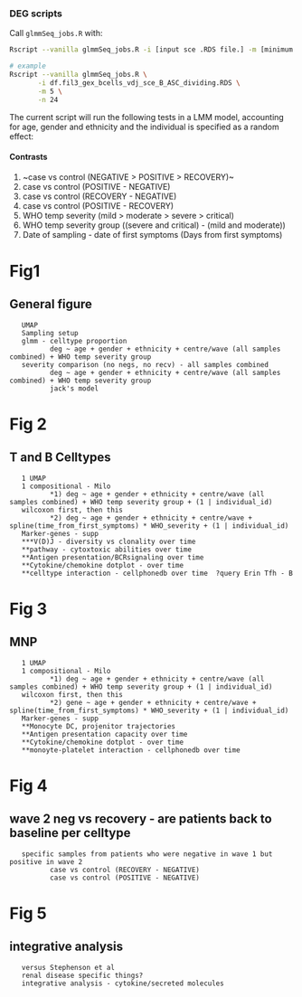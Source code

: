 ### DEG scripts

Call `glmmSeq_jobs.R` with:

```bash
Rscript --vanilla glmmSeq_jobs.R -i [input sce .RDS file.] -m [minimum number of cells] -n [number of cores] 

# example
Rscript --vanilla glmmSeq_jobs.R \
       -i df.fil3_gex_bcells_vdj_sce_B_ASC_dividing.RDS \
       -m 5 \
       -n 24
```

The current script will run the following tests in a LMM model, accounting for age, gender and ethnicity and the individual is specified as a random effect:

#### Contrasts
1. ~case vs control (NEGATIVE > POSITIVE > RECOVERY)~
2. case vs control (POSITIVE - NEGATIVE)
3. case vs control (RECOVERY - NEGATIVE)
4. case vs control (POSITIVE - RECOVERY)
5. WHO temp severity (mild > moderate > severe > critical)
6. WHO temp severity group ((severe and critical) - (mild and moderate))
7. Date of sampling - date of first symptoms (Days from first symptoms)

# Fig1
## General figure
       UMAP
       Sampling setup
       glmm - celltype proportion
              deg ~ age + gender + ethnicity + centre/wave (all samples combined) + WHO temp severity group
       severity comparison (no negs, no recv) - all samples combined
              deg ~ age + gender + ethnicity + centre/wave (all samples combined) + WHO temp severity group
              jack's model

# Fig 2
## T and B Celltypes
       1 UMAP
       1 compositional - Milo
              *1) deg ~ age + gender + ethnicity + centre/wave (all samples combined) + WHO temp severity group + (1 | individual_id)
       wilcoxon first, then this
              *2) deg ~ age + gender + ethnicity + centre/wave + spline(time_from_first_symptoms) * WHO_severity + (1 | individual_id)
       Marker-genes - supp
       ***V(D)J - diversity vs clonality over time
       **pathway - cytoxtoxic abilities over time
       **Antigen presentation/BCRsignaling over time
       **Cytokine/chemokine dotplot - over time
       **celltype interaction - cellphonedb over time  ?query Erin Tfh - B

# Fig 3
## MNP
       1 UMAP
       1 compositional - Milo
              *1) deg ~ age + gender + ethnicity + centre/wave (all samples combined) + WHO temp severity group + (1 | individual_id)
       wilcoxon first, then this
              *2) gene ~ age + gender + ethnicity + centre/wave + spline(time_from_first_symptoms) * WHO_severity + (1 | individual_id)
       Marker-genes - supp
       **Monocyte DC, projenitor trajectories
       **Antigen presentation capacity over time
       **Cytokine/chemokine dotplot - over time
       **monoyte-platelet interaction - cellphonedb over time

# Fig 4
## wave 2 neg vs recovery - are patients back to baseline per celltype
       specific samples from patients who were negative in wave 1 but positive in wave 2 
              case vs control (RECOVERY - NEGATIVE)
              case vs control (POSITIVE - NEGATIVE)
       
# Fig 5
## integrative analysis
       versus Stephenson et al
       renal disease specific things?
       integrative analysis - cytokine/secreted molecules
